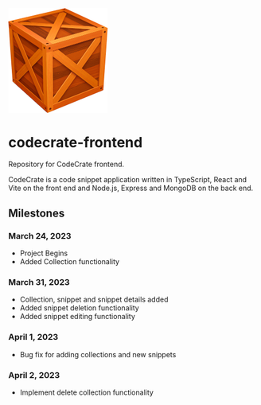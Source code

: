 <img src="./logo.png" alt="crage" style="width:200px;"/>

# codecrate-frontend

Repository for CodeCrate frontend.

CodeCrate is a code snippet application written in TypeScript, React and Vite on the front end and Node.js, Express and MongoDB on the back end.

## Milestones

### March 24, 2023

- Project Begins
- Added Collection functionality

### March 31, 2023

- Collection, snippet and snippet details added
- Added snippet deletion functionality
- Added snippet editing functionality

### April 1, 2023

- Bug fix for adding collections and new snippets

### April 2, 2023

- Implement delete collection functionality
